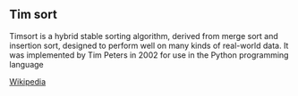 ## Tim sort

Timsort is a hybrid stable sorting algorithm, derived from merge sort and insertion sort, designed to perform well on many kinds of real-world data. It was implemented by Tim Peters in 2002 for use in the Python programming language

[Wikipedia](https://en.wikipedia.org/wiki/Timsort)
